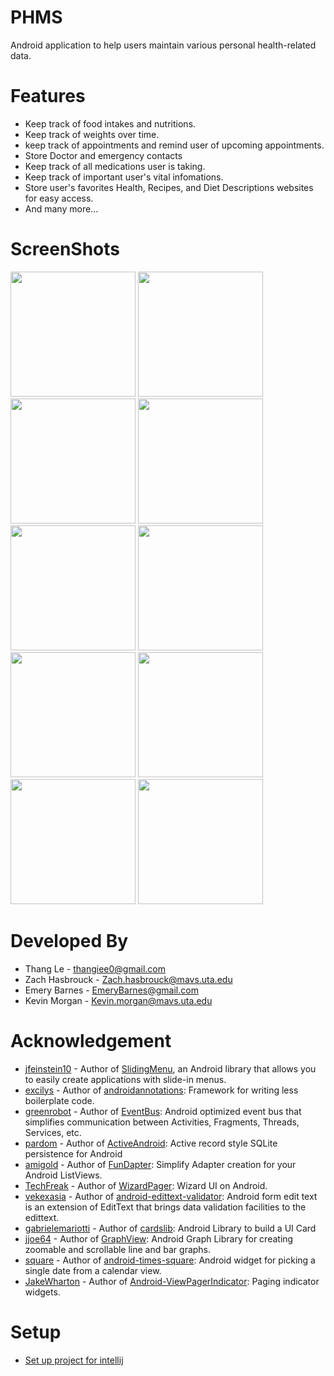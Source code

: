 PHMS
=================================
Android application to help users maintain various personal health-related data. 

Features
========
* Keep track of food intakes and nutritions.
* Keep track of weights over time.
* keep track of appointments and remind user of upcoming appointments.
* Store Doctor and emergency contacts 
* Keep track of all medications user is taking.
* Keep track of important user's vital infomations.
* Store user's favorites Health, Recipes, and Diet Descriptions websites for easy access.
* And many more...

ScreenShots
===========
<img src=https://cloud.githubusercontent.com/assets/4734933/2966461/6b3cffee-db12-11e3-81b7-51b465ca794f.png width="200x" />
<img src=https://cloud.githubusercontent.com/assets/4734933/2966428/946c15d6-db11-11e3-839a-1e09251d2c71.png width="200x" />
<img src=https://cloud.githubusercontent.com/assets/4734933/2966480/1d428678-db13-11e3-9655-5fd3dcfa52c5.png width="200x" />
<img src=https://cloud.githubusercontent.com/assets/4734933/2966482/1d42bbf2-db13-11e3-87dc-ef30c39878d0.png width="200x" />
<img src=https://cloud.githubusercontent.com/assets/4734933/2966481/1d42b5bc-db13-11e3-831c-803f1c5843e8.png width="200x" />
<img src=https://cloud.githubusercontent.com/assets/4734933/2966483/1d433294-db13-11e3-8a11-5f038513d99d.png width="200x" />
<img src=https://cloud.githubusercontent.com/assets/4734933/2966484/1d4395ae-db13-11e3-9318-31ef6e98472b.png width="200x" />
<img src=https://cloud.githubusercontent.com/assets/4734933/2966485/1d4f6e1a-db13-11e3-8754-56171db70078.png width="200x" />
<img src=https://cloud.githubusercontent.com/assets/4734933/2966486/1d517a66-db13-11e3-90b5-cdabd1baffc6.png width="200x" />
<img src=https://cloud.githubusercontent.com/assets/4734933/2966479/1d423434-db13-11e3-9c95-7d98de102db1.png width="200x" />

Developed By
============
* Thang Le - <thangiee0@gmail.com>
* Zach Hasbrouck - <Zach.hasbrouck@mavs.uta.edu>
* Emery Barnes - <EmeryBarnes@gmail.com>
* Kevin Morgan - <Kevin.morgan@mavs.uta.edu>

Acknowledgement
===============

* [jfeinstein10][1] - Author of [SlidingMenu][2], an Android library that allows you to easily create applications with slide-in menus.
* [excilys][3] - Author of [androidannotations][4]: Framework for writing less boilerplate code.
* [greenrobot][5] - Author of [EventBus][6]: Android optimized event bus that simplifies communication between Activities, Fragments, Threads, Services, etc.
* [pardom][7] - Author of [ActiveAndroid][8]: Active record style SQLite persistence for Android
* [amigold][9] - Author of [FunDapter][10]: Simplify Adapter creation for your Android ListViews.
* [TechFreak][11] - Author of [WizardPager][12]: Wizard UI on Android.
* [vekexasia][13] - Author of [android-edittext-validator][14]: Android form edit text is an extension of EditText that brings data validation facilities to the edittext.
* [gabrielemariotti][15] - Author of [cardslib][16]: Android Library to build a UI Card
* [jjoe64][17] - Author of [GraphView][18]: Android Graph Library for creating zoomable and scrollable line and bar graphs.
* [square][19] - Author of [android-times-square][20]: Android widget for picking a single date from a calendar view.
* [JakeWharton][21] - Author of [Android-ViewPagerIndicator][22]: Paging indicator widgets.

Setup
=====
* [Set up project for intellij](https://github.com/Thangiee/Personal-Health-Monitoring-System/wiki/Setup-project-for-Intellij)



[1]:https://github.com/jfeinstein10
[2]:https://github.com/jfeinstein10/SlidingMenu
[3]:https://github.com/excilys
[4]:https://github.com/excilys/androidannotations
[5]:https://github.com/greenrobot
[6]:https://github.com/greenrobot/EventBus
[7]:https://github.com/pardom
[8]:https://github.com/pardom/ActiveAndroid
[9]:https://github.com/amigold
[10]:https://github.com/amigold/FunDapter
[11]:https://github.com/TechFreak
[12]:https://github.com/TechFreak/WizardPager
[13]:https://github.com/vekexasia
[14]:https://github.com/vekexasia/android-edittext-validator
[15]:https://github.com/gabrielemariotti
[16]:https://github.com/gabrielemariotti/cardslib
[17]:https://github.com/jjoe64
[18]:https://github.com/jjoe64/GraphView
[19]:https://github.com/square
[20]:https://github.com/square/android-times-square
[21]:https://github.com/JakeWharton
[22]:https://github.com/JakeWharton/Android-ViewPagerIndicator
